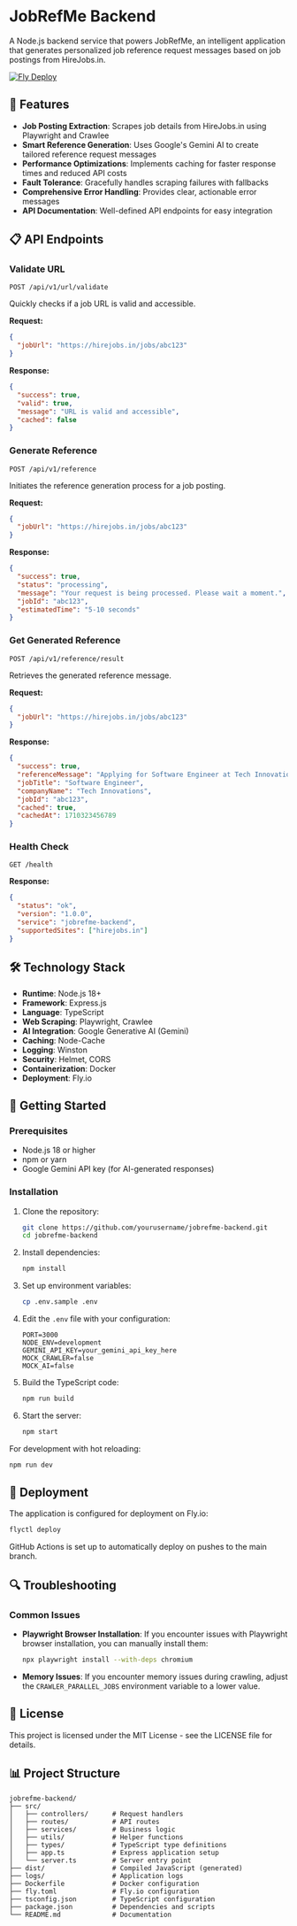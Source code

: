 # JobRefMe Backend

A Node.js backend service that powers JobRefMe, an intelligent application that generates personalized job reference request messages based on job postings from HireJobs.in.

[![Fly Deploy](https://github.com/yourusername/jobrefme-backend/actions/workflows/fly-deploy.yml/badge.svg)](https://github.com/yourusername/jobrefme-backend/actions/workflows/fly-deploy.yml)

## 🚀 Features

- **Job Posting Extraction**: Scrapes job details from HireJobs.in using Playwright and Crawlee
- **Smart Reference Generation**: Uses Google's Gemini AI to create tailored reference request messages
- **Performance Optimizations**: Implements caching for faster response times and reduced API costs
- **Fault Tolerance**: Gracefully handles scraping failures with fallbacks
- **Comprehensive Error Handling**: Provides clear, actionable error messages
- **API Documentation**: Well-defined API endpoints for easy integration

## 📋 API Endpoints

### Validate URL
```
POST /api/v1/url/validate
```
Quickly checks if a job URL is valid and accessible.

**Request:**
```json
{
  "jobUrl": "https://hirejobs.in/jobs/abc123"
}
```

**Response:**
```json
{
  "success": true,
  "valid": true,
  "message": "URL is valid and accessible",
  "cached": false
}
```

### Generate Reference
```
POST /api/v1/reference
```
Initiates the reference generation process for a job posting.

**Request:**
```json
{
  "jobUrl": "https://hirejobs.in/jobs/abc123"
}
```

**Response:**
```json
{
  "success": true,
  "status": "processing",
  "message": "Your request is being processed. Please wait a moment.",
  "jobId": "abc123",
  "estimatedTime": "5-10 seconds"
}
```

### Get Generated Reference
```
POST /api/v1/reference/result
```
Retrieves the generated reference message.

**Request:**
```json
{
  "jobUrl": "https://hirejobs.in/jobs/abc123"
}
```

**Response:**
```json
{
  "success": true,
  "referenceMessage": "Applying for Software Engineer at Tech Innovations...",
  "jobTitle": "Software Engineer",
  "companyName": "Tech Innovations",
  "jobId": "abc123",
  "cached": true,
  "cachedAt": 1710323456789
}
```

### Health Check
```
GET /health
```

**Response:**
```json
{
  "status": "ok",
  "version": "1.0.0",
  "service": "jobrefme-backend",
  "supportedSites": ["hirejobs.in"]
}
```

## 🛠️ Technology Stack

- **Runtime**: Node.js 18+
- **Framework**: Express.js
- **Language**: TypeScript
- **Web Scraping**: Playwright, Crawlee
- **AI Integration**: Google Generative AI (Gemini)
- **Caching**: Node-Cache
- **Logging**: Winston
- **Security**: Helmet, CORS
- **Containerization**: Docker
- **Deployment**: Fly.io

## 🚀 Getting Started

### Prerequisites

- Node.js 18 or higher
- npm or yarn
- Google Gemini API key (for AI-generated responses)

### Installation

1. Clone the repository:
   ```bash
   git clone https://github.com/yourusername/jobrefme-backend.git
   cd jobrefme-backend
   ```

2. Install dependencies:
   ```bash
   npm install
   ```

3. Set up environment variables:
   ```bash
   cp .env.sample .env
   ```
   
4. Edit the `.env` file with your configuration:
   ```
   PORT=3000
   NODE_ENV=development
   GEMINI_API_KEY=your_gemini_api_key_here
   MOCK_CRAWLER=false
   MOCK_AI=false
   ```

5. Build the TypeScript code:
   ```bash
   npm run build
   ```

6. Start the server:
   ```bash
   npm start
   ```

For development with hot reloading:
```bash
npm run dev
```

## 🚢 Deployment

The application is configured for deployment on Fly.io:

```bash
flyctl deploy
```

GitHub Actions is set up to automatically deploy on pushes to the main branch.

## 🔍 Troubleshooting

### Common Issues

- **Playwright Browser Installation**: If you encounter issues with Playwright browser installation, you can manually install them:
  ```bash
  npx playwright install --with-deps chromium
  ```

- **Memory Issues**: If you encounter memory issues during crawling, adjust the `CRAWLER_PARALLEL_JOBS` environment variable to a lower value.

## 📄 License

This project is licensed under the MIT License - see the LICENSE file for details.

## 📊 Project Structure

```
jobrefme-backend/
├── src/
│   ├── controllers/      # Request handlers
│   ├── routes/           # API routes
│   ├── services/         # Business logic
│   ├── utils/            # Helper functions
│   ├── types/            # TypeScript type definitions
│   ├── app.ts            # Express application setup
│   └── server.ts         # Server entry point
├── dist/                 # Compiled JavaScript (generated)
├── logs/                 # Application logs
├── Dockerfile            # Docker configuration
├── fly.toml              # Fly.io configuration
├── tsconfig.json         # TypeScript configuration
├── package.json          # Dependencies and scripts
└── README.md             # Documentation
```
